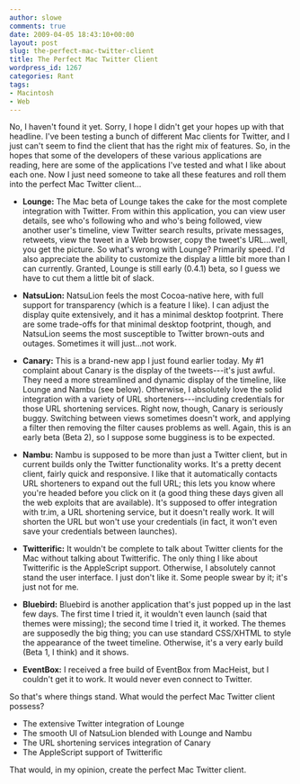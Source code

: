 ```yaml
---
author: slowe
comments: true
date: 2009-04-05 18:43:10+00:00
layout: post
slug: the-perfect-mac-twitter-client
title: The Perfect Mac Twitter Client
wordpress_id: 1267
categories: Rant
tags:
- Macintosh
- Web
---
```


No, I haven't found it yet. Sorry, I hope I didn't get your hopes up with that headline. I've been testing a bunch of different Mac clients for Twitter, and I just can't seem to find the client that has the right mix of features. So, in the hopes that some of the developers of these various applications are reading, here are some of the applications I've tested and what I like about each one. Now I just need someone to take all these features and roll them into the perfect Mac Twitter client...

* **Lounge:** The Mac beta of Lounge takes the cake for the most complete integration with Twitter. From within this application, you can view user details, see who's following who and who's being followed, view another user's timeline, view Twitter search results, private messages, retweets, view the tweet in a Web browser, copy the tweet's URL...well, you get the picture. So what's wrong with Lounge? Primarily speed. I'd also appreciate the ability to customize the display a little bit more than I can currently. Granted, Lounge is still early (0.4.1) beta, so I guess we have to cut them a little bit of slack.

* **NatsuLion:** NatsuLion feels the most Cocoa-native here, with full support for transparency (which is a feature I like). I can adjust the display quite extensively, and it has a minimal desktop footprint. There are some trade-offs for that minimal desktop footprint, though, and NatsuLion seems the most susceptible to Twitter brown-outs and outages. Sometimes it will just...not work.

* **Canary:** This is a brand-new app I just found earlier today. My #1 complaint about Canary is the display of the tweets---it's just awful. They need a more streamlined and dynamic display of the timeline, like Lounge and Nambu (see below). Otherwise, I absolutely love the solid integration with a variety of URL shorteners---including credentials for those URL shortening services. Right now, though, Canary is seriously buggy. Switching between views sometimes doesn't work, and applying a filter then removing the filter causes problems as well. Again, this is an early beta (Beta 2), so I suppose some bugginess is to be expected.

* **Nambu:** Nambu is supposed to be more than just a Twitter client, but in current builds only the Twitter functionality works. It's a pretty decent client, fairly quick and responsive. I like that it automatically contacts URL shorteners to expand out the full URL; this lets you know where you're headed before you click on it (a good thing these days given all the web exploits that are available). It's supposed to offer integration with tr.im, a URL shortening service, but it doesn't really work. It will shorten the URL but won't use your credentials (in fact, it won't even save your credentials between launches).

* **Twitterific:** It wouldn't be complete to talk about Twitter clients for the Mac without talking about Twitterific. The only thing I like about Twitterific is the AppleScript support. Otherwise, I absolutely cannot stand the user interface. I just don't like it. Some people swear by it; it's just not for me.

* **Bluebird:** Bluebird is another application that's just popped up in the last few days. The first time I tried it, it wouldn't even launch (said that themes were missing); the second time I tried it, it worked. The themes are supposedly the big thing; you can use standard CSS/XHTML to style the appearance of the tweet timeline. Otherwise, it's a very early build (Beta 1, I think) and it shows.

* **EventBox:** I received a free build of EventBox from MacHeist, but I couldn't get it to work. It would never even connect to Twitter.

So that's where things stand. What would the perfect Mac Twitter client possess?

* The extensive Twitter integration of Lounge
* The smooth UI of NatsuLion blended with Lounge and Nambu
* The URL shortening services integration of Canary
* The AppleScript support of Twitterific

That would, in my opinion, create the perfect Mac Twitter client.

